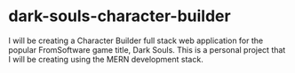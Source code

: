 # dark-souls-character-builder
I will be creating a Character Builder full stack web application for the popular FromSoftware game title, Dark Souls. This is a personal project that I will be creating using the MERN development stack.
